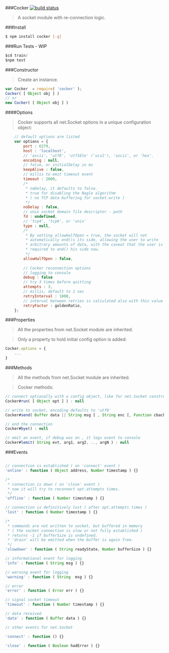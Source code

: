 ###Cocker
[![build status](https://travis-ci.org/rootslab/cocker.png?branch=master)](https://travis-ci.org/rootslab/cocker)
> A socket module with re-connection logic.

###Install
```bash
$ npm install cocker [-g]
```
###Run Tests - WIP

```javascript
$cd train/
$npm test
```

###Constructor

> Create an instance. 

```javascript
var Cocker  = require( 'cocker' );
Cocker( [ Object obj ] )
// or
new Cocker( [ Object obj ] )
```

####Options

> Cocker supports all net.Socket options in a unique configuration object:

```javascript
    // default options are listed
    var options = {
        port : 6379,
        host : 'localhost',
        // 'ascii', 'utf8', 'utf16le' ('ucs2'), 'ascii', or 'hex'.
        encoding : null,
        // false, or initialDelay in ms
        keepAlive : false,
        // millis to emit timeout event
        timeout : 2000,
        /*
         * noDelay, it defaults to false.
         * true for disabling the Nagle algorithm 
         * ( no TCP data buffering for socket.write )
         */
        noDelay : false,
        // unix socket domain file descriptor - path
        fd : undefined,
        // 'tcp4', 'tcp6', or 'unix'
        type : null,
        /*
         * By setting allowHalfOpen = true, the socket will not
         * automatically end()s its side, allowing the user to write
         * arbitrary amounts of data, with the caveat that the user is
         * required to end() his side now.
         */
        allowHalfOpen : false,
        
        // Cocker reconnection options
        // logging to console
        debug : false
        // try 3 times before quitting
        attempts : 3,
        // millis, default to 1 sec
        retryInterval : 1000,
        // interval between retries is calculated also with this value
        retryFactor : goldenRatio,
    };
```

###Properties

> All the properties from net.Socket module are inherited.

> Only a property to hold initial config option is added:

```javascript
Cocker.options = {
    ...
}
```

###Methods

> All the methods from net.Socket module are inherited.

> Cocker methods:

```javascript
// connect optionally with a config object, like for net.Socket constructor.
Cocker#run( [ Object opt ] ) : null

// write to socket, encoding defaults to 'utf8'
Cocker#send( Buffer data || String msg [ , String enc [, Function cback ] ] ) : Boolean

// end the connection
Cocker#bye() : null

// emit an event, if debug was on , it logs event to console
Cocker#lemit( String evt, arg1, arg2, .., argN ) : null
```

###Events

```javascript

// connection is established ( on 'connect' event )
'online' : function ( Object address, Number timestamp ) {}

/*
 * connection is down ( on 'close' event )
 * now it will try to reconnect opt.attempts times.
 */
'offline' : function ( Number timestamp ) {}

// connection is definitively lost ( after opt.attempts times )
'lost' : function ( Number timestamp ) {}

/*
 * commands are not written to socket, but buffered in memory
 * ( the socket connection is slow or not fully established )
 * returns -1 if bufferSize is undefined.
 * 'drain' will be emitted when the buffer is again free.
 */
'slowdown' : function ( String readyState, Number bufferSize ) {}

// informational event for logging
'info' : function ( String msg ) {}

// warning event for logging
'warning' : function ( String  msg ) {}

// error
'error' : function ( Error err ) {}

// signal socket timeout
'timeout' : function ( Number timestamp ) {}

// data received
'data' : function ( Buffer data ) {}

// other events for net.Socket

'connect' : function () {}

'close' : function ( Boolean hadError ) {}
```

